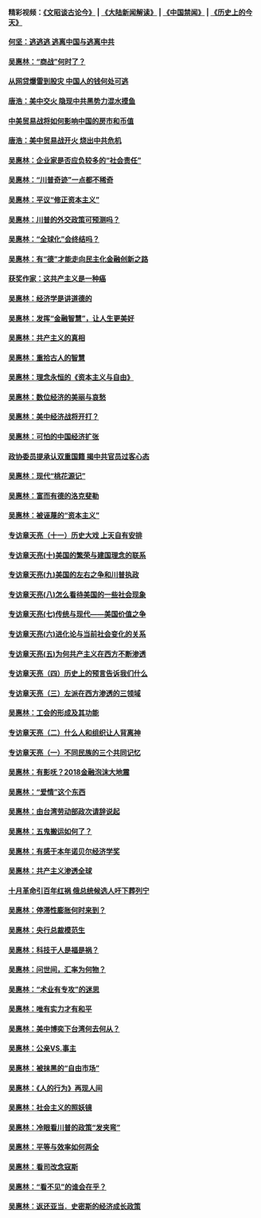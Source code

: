 #### 精彩视频：[《文昭谈古论今》](https://github.com/gfw-breaker/wenzhao/blob/master/README.md?t=11242132) | [《大陆新闻解读》](https://github.com/gfw-breaker/ntdtv-comedy/blob/master/README.md?t=11242132) | [《中国禁闻》](https://github.com/gfw-breaker/ntdtv-news/blob/master/README.md?t=11242132) | [《历史上的今天》](https://github.com/gfw-breaker/today-in-history/blob/master/README.md?t=11242132) 

#### [何坚：逃逃逃 逃离中国与逃离中共](../pages/nsc423/n10592891.md?t=11242132) 

#### [吴惠林：“商战”何时了？](../pages/nsc423/n10573558.md?t=11242132) 

#### [从网贷爆雷到股灾 中国人的钱何处可逃](../pages/nsc423/n10572800.md?t=11242132) 

#### [唐浩：美中交火 隐现中共黑势力混水摸鱼](../pages/nsc423/n10544040.md?t=11242132) 

#### [中美贸易战将如何影响中国的房市和币值](../pages/nsc423/n10543697.md?t=11242132) 

#### [唐浩：美中贸易战开火 烧出中共危机](../pages/nsc423/n10540126.md?t=11242132) 

#### [吴惠林：企业家是否应负较多的“社会责任”](../pages/nsc423/n10535022.md?t=11242132) 

#### [吴惠林：“川普奇迹”一点都不稀奇](../pages/nsc423/n10512808.md?t=11242132) 

#### [吴惠林：平议“修正资本主义”](../pages/nsc423/n10495724.md?t=11242132) 

#### [吴惠林：川普的外交政策可预测吗？](../pages/nsc423/n10462387.md?t=11242132) 

#### [吴惠林：“全球化”会终结吗？](../pages/nsc423/n10452838.md?t=11242132) 

#### [吴惠林：有“德”才能走向民主化金融创新之路](../pages/nsc423/n10432292.md?t=11242132) 

#### [获奖作家：这共产主义是一种癌](../pages/nsc423/n10431541.md?t=11242132) 

#### [吴惠林：经济学是讲道德的](../pages/nsc423/n10398014.md?t=11242132) 

#### [吴惠林：发挥“金融智慧”，让人生更美好](../pages/nsc423/n10375019.md?t=11242132) 

#### [吴惠林：共产主义的真相](../pages/nsc423/n10351394.md?t=11242132) 

#### [吴惠林：重拾古人的智慧](../pages/nsc423/n10337691.md?t=11242132) 

#### [吴惠林：理念永恒的《资本主义与自由》](../pages/nsc423/n10316274.md?t=11242132) 

#### [吴惠林：数位经济的美丽与哀愁](../pages/nsc423/n10292946.md?t=11242132) 

#### [吴惠林：美中经济战将开打？](../pages/nsc423/n10258825.md?t=11242132) 

#### [吴惠林：可怕的中国经济扩张](../pages/nsc423/n10219147.md?t=11242132) 

#### [政协委员提承认双重国籍 揭中共官员过客心态](../pages/nsc423/n10208809.md?t=11242132) 

#### [吴惠林：现代“桃花源记”](../pages/nsc423/n10185234.md?t=11242132) 

#### [吴惠林：富而有德的洛克斐勒](../pages/nsc423/n10142264.md?t=11242132) 

#### [吴惠林：被诬蔑的“资本主义”](../pages/nsc423/n10124816.md?t=11242132) 

#### [专访章天亮（十一）历史大戏 上天自有安排](../pages/nsc423/n10094905.md?t=11242132) 

#### [专访章天亮(十)美国的繁荣与建国理念的联系](../pages/nsc423/n10094899.md?t=11242132) 

#### [专访章天亮(九)美国的左右之争和川普执政](../pages/nsc423/n10094889.md?t=11242132) 

#### [专访章天亮(八)怎么看待美国的一些社会现象](../pages/nsc423/n10094857.md?t=11242132) 

#### [专访章天亮(七)传统与现代——美国价值之争](../pages/nsc423/n10093140.md?t=11242132) 

#### [专访章天亮(六)进化论与当前社会变化的关系](../pages/nsc423/n10092036.md?t=11242132) 

#### [专访章天亮(五)为何共产主义在西方不断渗透](../pages/nsc423/n10083620.md?t=11242132) 

#### [专访章天亮（四）历史上的预言告诉我们什么](../pages/nsc423/n10083606.md?t=11242132) 

#### [专访章天亮（三）左派在西方渗透的三领域](../pages/nsc423/n10081115.md?t=11242132) 

#### [吴惠林：工会的形成及其功能](../pages/nsc423/n10080633.md?t=11242132) 

#### [专访章天亮（二）什么人和组织让人背离神](../pages/nsc423/n10076637.md?t=11242132) 

#### [专访章天亮（一）不同民族的三个共同记忆](../pages/nsc423/n10074188.md?t=11242132) 

#### [吴惠林：有影呒？2018金融泡沫大地震](../pages/nsc423/n10040534.md?t=11242132) 

#### [吴惠林：“爱情”这个东西](../pages/nsc423/n10019423.md?t=11242132) 

#### [吴惠林：由台湾劳动部政次请辞说起](../pages/nsc423/n9979679.md?t=11242132) 

#### [吴惠林：五鬼搬运如何了？](../pages/nsc423/n9925338.md?t=11242132) 

#### [吴惠林：有感于本年诺贝尔经济学奖](../pages/nsc423/n9871883.md?t=11242132) 

#### [吴惠林：共产主义渗透全球](../pages/nsc423/n9812748.md?t=11242132) 

#### [十月革命引百年红祸 俄总统候选人吁下葬列宁](../pages/nsc423/n9810182.md?t=11242132) 

#### [吴惠林：停滞性膨胀何时来到？](../pages/nsc423/n9764136.md?t=11242132) 

#### [吴惠林：央行总裁模范生](../pages/nsc423/n9728134.md?t=11242132) 

#### [吴惠林：科技于人是福是祸？](../pages/nsc423/n9672982.md?t=11242132) 

#### [吴惠林：问世间，汇率为何物？](../pages/nsc423/n9621788.md?t=11242132) 

#### [吴惠林：“术业有专攻”的迷思](../pages/nsc423/n9580363.md?t=11242132) 

#### [吴惠林：唯有实力才有和平](../pages/nsc423/n9529599.md?t=11242132) 

#### [吴惠林：美中博奕下台湾何去何从？](../pages/nsc423/n9483598.md?t=11242132) 

#### [吴惠林：公亲VS.事主](../pages/nsc423/n9425637.md?t=11242132) 

#### [吴惠林：被抹黑的“自由市场”](../pages/nsc423/n9351545.md?t=11242132) 

#### [吴惠林：《人的行为》再现人间](../pages/nsc423/n9296339.md?t=11242132) 

#### [吴惠林：社会主义的照妖镜](../pages/nsc423/n9243460.md?t=11242132) 

#### [吴惠林：冷眼看川普的政策“发夹弯”](../pages/nsc423/n9120684.md?t=11242132) 

#### [吴惠林：平等与效率如何两全](../pages/nsc423/n9075430.md?t=11242132) 

#### [吴惠林：看司改念寇斯](../pages/nsc423/n9024915.md?t=11242132) 

#### [吴惠林：“看不见”的谁会在乎？](../pages/nsc423/n8977488.md?t=11242132) 

#### [吴惠林：返还亚当．史密斯的经济成长政策](../pages/nsc423/n8931896.md?t=11242132) 

